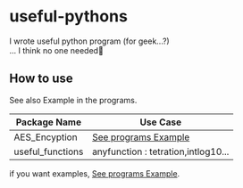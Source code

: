 # useful-pythons
I wrote useful python program (for geek...?)<br>
... I think no one needed🤣

## How to use
See also Example in the programs.

| Package Name     | Use Case                            |
|------------------|-------------------------------------|
| AES_Encyption    | [See programs Example](test.py)     |
| useful_functions | anyfunction : tetration,intlog10... |

if you want examples, [See programs Example](test.py).